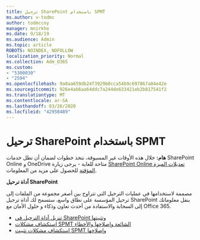 ```yaml
---
title: ترحيل SharePoint باستخدام SPMT
ms.author: v-todmc
author: todmccoy
manager: mnirkhe
ms.date: 9/18/19
ms.audience: Admin
ms.topic: article
ROBOTS: NOINDEX, NOFOLLOW
localization_priority: Normal
ms.collection: Adm_O365
ms.custom:
- "5300030"
- "2594"
ms.openlocfilehash: 9a0aa659db24f3929b0cca54b9c697867a04e42e
ms.sourcegitcommit: 926e4ab6aa64ddc7a244de633421eb2b817541f2
ms.translationtype: MT
ms.contentlocale: ar-SA
ms.lasthandoff: 03/26/2020
ms.locfileid: "42958489"
---
```

# <a name="sharepoint-migration-with-spmt"></a>ترحيل SharePoint باستخدام SPMT

**هام:** خلال هذه الأوقات غير المسبوقة، نتخذ خطوات لضمان أن تظل خدمات SharePoint Online و OneDrive متاحة للغاية - يرجى زيارة [SharePoint Online تعديلات الميزة المؤقتة](https://aka.ms/ODSPAdjustments) للحصول على مزيد من المعلومات.

**أداة ترحيل SharePoint**

مصممة لاستخدامها في عمليات الترحيل التي تتراوح بين أصغر مجموعة من الملفات إلى ترحيل المؤسسة على نطاق واسع، ستسمح لك أداة ترحيل SharePoint بنقل معلوماتك إلى السحابة والاستفادة من أحدث تعاون وذكاء و حلول الأمان مع Office 365.

- [تنزيل أداة الترحيل في SharePoint وتثبيتها](https://docs.microsoft.com/sharepointmigration/introducing-the-sharepoint-migration-tool)
- [استكشاف مشكلات SPMT الشائعة وإصلاحها والأخطاء](https://docs.microsoft.com/sharepointmigration/troubleshooting-common-spmt-issues)
- [استكشاف مشكلات تثبيت SPMT وإصلاحها](https://docs.microsoft.com/sharepointmigration/spmt-install-issues#troubleshooting-spmt-installation-issues)
